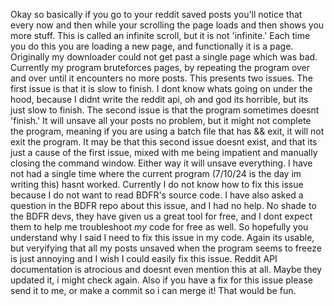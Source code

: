 Okay so basically if you go to your reddit saved posts you'll notice that every now and then while your scrolling the page loads and then shows you more stuff. This is called an infinite scroll, but it is not 'infinite.' Each time you do this you are loading a new page, and functionally it is a page. Originally my downloader could not get past a single page which was bad. Currently my program bruteforces pages, by repeating the program over and over until it encounters no more posts. This presents two issues. The first issue is that it is slow to finish. I dont know whats going on under the hood, because I didnt write the reddit api, oh and god its horrible, but its just slow to finish. The second issue is that the program sometimes doesnt 'finish.' It will unsave all your posts no problem, but it might not complete the program, meaning if you are using a batch file that has && exit, it will not exit the program. It may be that this second issue doesnt exist, and that its just a cause of the first issue, mixed with me being impatient and manually closing the command window. Either way it will unsave everything. I have not had a single time where the current program (7/10/24 is the day im writing this) hasnt worked. Currently I do not know how to fix this issue because I do not want to read BDFR's source code. I have also asked a question in the BDFR repo about this issue, and I had no help. No shade to the BDFR devs, they have given us a great tool for free, and I dont expect them to help me troubleshoot *my* code for free as well. So hopefully you understand why I said I need to fix this issue in my code. Again its usable, but veryifying that all my posts unsaved when the program seems to freeze is just annoying and I wish I could easily fix this issue. Reddit API documentation is atrocious and doesnt even mention this at all. Maybe they updated it, i might check again. Also if you have a fix for this issue please send it to me, or make a commit so i can merge it! That would be fun.